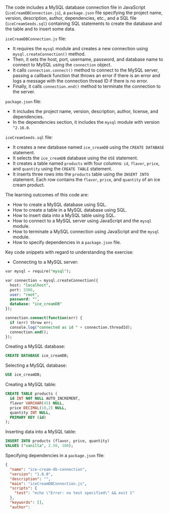 The code includes a MySQL database connection file in JavaScript (`iceCreamDBConnection.js`), a `package.json` file specifying the project name, version, description, author, dependencies, etc., and a SQL file (`iceCreamSeeds.sql`) containing SQL statements to create the database and the table and to insert some data.

`iceCreamDBConnection.js` file:

-   It requires the `mysql` module and creates a new connection using `mysql.createConnection()` method.
-   Then, it sets the host, port, username, password, and database name to connect to MySQL using the `connection` object.
-   It calls `connection.connect()` method to connect to the MySQL server, passing a callback function that throws an error if there is an error and logs a message with the connection thread ID if there is no error.
-   Finally, it calls `connection.end()` method to terminate the connection to the server.

`package.json` file:

-   It includes the project name, version, description, author, license, and dependencies.
-   In the dependencies section, it includes the `mysql` module with version `^2.16.0`.

`iceCreamSeeds.sql` file:

-   It creates a new database named `ice_creamDB` using the `CREATE DATABASE` statement.
-   It selects the `ice_creamDB` database using the `USE` statement.
-   It creates a table named `products` with four columns: `id`, `flavor`, `price`, and `quantity` using the `CREATE TABLE` statement.
-   It inserts three rows into the `products` table using the `INSERT INTO` statement. Each row contains the `flavor`, `price`, and `quantity` of an ice cream product.

The learning outcomes of this code are:

-   How to create a MySQL database using SQL.
-   How to create a table in a MySQL database using SQL.
-   How to insert data into a MySQL table using SQL.
-   How to connect to a MySQL server using JavaScript and the `mysql` module.
-   How to terminate a MySQL connection using JavaScript and the `mysql` module.
-   How to specify dependencies in a `package.json` file.

Key code snippets with regard to understanding the exercise:

-   Connecting to a MySQL server:

```sql
var mysql = require("mysql");

var connection = mysql.createConnection({
  host: "localhost",
  port: 3306,
  user: "root",
  password: "",
  database: "ice_creamDB"
});

connection.connect(function(err) {
  if (err) throw err;
  console.log("connected as id " + connection.threadId);
  connection.end();
});

```

Creating a MySQL database:

```sql
CREATE DATABASE ice_creamDB;

```

Selecting a MySQL database:

```sql
USE ice_creamDB;

```

Creating a MySQL table:

```sql
CREATE TABLE products (
  id INT NOT NULL AUTO_INCREMENT,
  flavor VARCHAR(45) NULL,
  price DECIMAL(10,2) NULL,
  quantity INT NULL,
  PRIMARY KEY (id)
);

```

Inserting data into a MySQL table:

```sql
INSERT INTO products (flavor, price, quantity)
VALUES ("vanilla", 2.50, 100);

```

Specifying dependencies in a `package.json` file:

```json
{
  "name": "ice-cream-db-connection",
  "version": "1.0.0",
  "description": "",
  "main": "iceCreamDBConnection.js",
  "scripts": {
    "test": "echo \"Error: no test specified\" && exit 1"
  },
  "keywords": [],
  "author":

```
